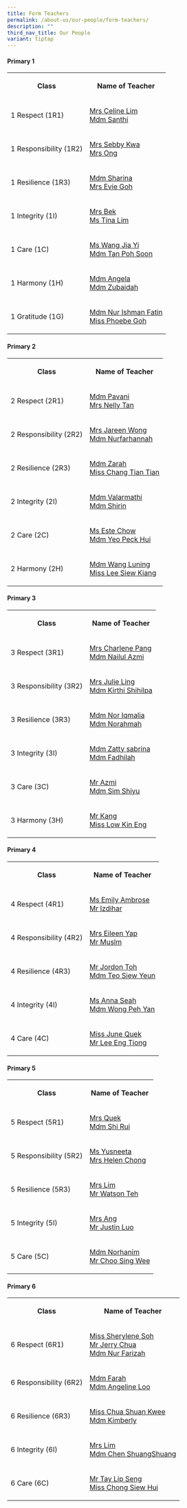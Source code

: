 ```yaml
---
title: Form Teachers
permalink: /about-us/our-people/form-teachers/
description: ""
third_nav_title: Our People
variant: tiptap
---
```

<h4>Primary 1</h4>
<table style="minWidth: 50px">
<colgroup>
<col>
<col>
</colgroup>
<tbody>
<tr>
<th rowspan="1" colspan="1">
<p>Class</p>
</th>
<th rowspan="1" colspan="1">
<p>Name of Teacher</p>
</th>
</tr>
<tr>
<td rowspan="1" colspan="1">
<p>1 Respect (1R1)</p>
</td>
<td rowspan="1" colspan="1">
<p><a href="neo_sie_ling@schools.gov.sg" rel="noopener nofollow" target="_blank">Mrs Celine Lim</a> 
<br><a href="Santhi_Vardeewell@schools.gov.sg" rel="noopener nofollow" target="_blank">Mdm Santhi</a>
</p>
</td>
</tr>
<tr>
<td rowspan="1" colspan="1">
<p>1 Responsibility (1R2)</p>
</td>
<td rowspan="1" colspan="1">
<p><a href="kwa_yan_teng@schools.gov.sg" rel="noopener nofollow" target="_blank">Mrs Sebby Kwa</a> 
<br><a href="pang_cui_ling@schools.gov.sg" rel="noopener nofollow" target="_blank">Mrs Ong</a>
</p>
</td>
</tr>
<tr>
<td rowspan="1" colspan="1">
<p>1 Resilience (1R3)</p>
</td>
<td rowspan="1" colspan="1">
<p><a href="sharina_mohd_tahale@schools.gov.sg" rel="noopener nofollow" target="_blank">Mdm Sharina</a>
<br><a href="evie_quah@schools.gov.sg" rel="noopener nofollow" target="_blank">Mrs Evie Goh</a>
</p>
</td>
</tr>
<tr>
<td rowspan="1" colspan="1">
<p>1 Integrity (1I)</p>
</td>
<td rowspan="1" colspan="1">
<p><a href="tan_xiuling@schools.gov.sg" rel="noopener nofollow" target="_blank">Mrs Bek</a> 
<br><a href="lim_hwee_tin_a@schools.gov.sg" rel="noopener nofollow" target="_blank">Ms Tina Lim</a>
</p>
</td>
</tr>
<tr>
<td rowspan="1" colspan="1">
<p>1 Care (1C)</p>
</td>
<td rowspan="1" colspan="1">
<p><a href="Wang_Jia_Yi@schools.gov.sg" rel="noopener nofollow" target="_blank">Ms Wang Jia Yi</a>
<br><a href="tan_poh_soon@schools.gov.sg" rel="noopener nofollow" target="_blank">Mdm Tan Poh Soon</a>
</p>
</td>
</tr>
<tr>
<td rowspan="1" colspan="1">
<p>1 Harmony (1H)</p>
</td>
<td rowspan="1" colspan="1">
<p><a href="tan_shi_fern@schools.gov.sg" rel="noopener nofollow" target="_blank">Mdm Angela</a> 
<br><a href="zubaidah_othman@schools.gov.sg" rel="noopener nofollow" target="_blank">Mdm Zubaidah</a>
</p>
</td>
</tr>
<tr>
<td rowspan="1" colspan="1">
<p>1 Gratitude (1G)</p>
</td>
<td rowspan="1" colspan="1">
<p><a href="Nur_Ishmah_Fatin_Rahim@schools.gov.sg" rel="noopener nofollow" target="_blank">Mdm Nur Ishman Fatin</a> 
<br><a href="phoebe_goh@schools.gov.sg" rel="noopener nofollow" target="_blank">Miss Phoebe Goh</a>
</p>
</td>
</tr>
</tbody>
</table>
<h4>Primary 2</h4>
<table style="minWidth: 50px">
<colgroup>
<col>
<col>
</colgroup>
<tbody>
<tr>
<th rowspan="1" colspan="1">
<p>Class</p>
</th>
<th rowspan="1" colspan="1">
<p>Name of Teacher</p>
</th>
</tr>
<tr>
<td rowspan="1" colspan="1">
<p>2 Respect (2R1)</p>
</td>
<td rowspan="1" colspan="1">
<p><a href="pavani_krishna_samy@schools.gov.sg" rel="noopener nofollow" target="_blank">Mdm Pavani</a>
<br><a href="teo_siok_eng@schools.gov.sg" rel="noopener nofollow" target="_blank">Mrs Nelly Tan</a>
</p>
</td>
</tr>
<tr>
<td rowspan="1" colspan="1">
<p>2 Responsibility (2R2)</p>
</td>
<td rowspan="1" colspan="1">
<p><a href="ng_kah_leng@schools.gov.sg" rel="noopener nofollow" target="_blank">Mrs Jareen Wong</a>
<br><a href="nurfarhannah_hazmi@schools.gov.sg" rel="noopener nofollow" target="_blank">Mdm Nurfarhannah</a>
</p>
</td>
</tr>
<tr>
<td rowspan="1" colspan="1">
<p>2 Resilience (2R3)</p>
</td>
<td rowspan="1" colspan="1">
<p><a href="zahrah_mohamed_abbas@schools.gov.sg" rel="noopener nofollow" target="_blank">Mdm Zarah</a>
<br><a href="Chang_Tiantian@schools.gov.sg" rel="noopener nofollow" target="_blank">Miss Chang Tian Tian</a>
</p>
</td>
</tr>
<tr>
<td rowspan="1" colspan="1">
<p>2 Integrity (2I)</p>
</td>
<td rowspan="1" colspan="1">
<p><a href="valarmathi_a@schools.gov.sg" rel="noopener nofollow" target="_blank">Mdm Valarmathi</a>
<br><a href="shirin_osman@schools.gov.sg" rel="noopener nofollow" target="_blank">Mdm Shirin</a>
</p>
</td>
</tr>
<tr>
<td rowspan="1" colspan="1">
<p>2 Care (2C)</p>
</td>
<td rowspan="1" colspan="1">
<p><a href="este_chow@schools.gov.sg" rel="noopener nofollow" target="_blank">Ms Este Chow</a> 
<br><a href="yeo_peck_hui@schools.gov.sg" rel="noopener nofollow" target="_blank">Mdm Yeo Peck Hui</a>
</p>
</td>
</tr>
<tr>
<td rowspan="1" colspan="1">
<p>2 Harmony (2H)</p>
</td>
<td rowspan="1" colspan="1">
<p><a href="wang_luning@schools.gov.sg" rel="noopener nofollow" target="_blank">Mdm Wang Luning</a>
<br><a href="lee_siew_kiang@schools.gov.sg" rel="noopener nofollow" target="_blank">Miss Lee Siew Kiang</a>
</p>
</td>
</tr>
</tbody>
</table>
<h4>Primary 3</h4>
<table style="minWidth: 50px">
<colgroup>
<col>
<col>
</colgroup>
<tbody>
<tr>
<th rowspan="1" colspan="1">
<p>Class</p>
</th>
<th rowspan="1" colspan="1">
<p>Name of Teacher</p>
</th>
</tr>
<tr>
<td rowspan="1" colspan="1">
<p>3 Respect (3R1)</p>
</td>
<td rowspan="1" colspan="1">
<p><a href="lee_shu_qi_charlene@schools.gov.sg" rel="noopener nofollow" target="_blank">Mrs Charlene Pang</a>
<br><a href="nailul_azmi_ismail@schools.gov.sg" rel="noopener nofollow" target="_blank">Mdm Nailul Azmi</a>
</p>
</td>
</tr>
<tr>
<td rowspan="1" colspan="1">
<p>3 Responsibility (3R2)</p>
</td>
<td rowspan="1" colspan="1">
<p><a href="julie_wong@schools.gov.sg" rel="noopener nofollow" target="_blank">Mrs Julie Ling</a>
<br><a href="Kirthi_Shihlpa_Pillai@schools.gov.sg" rel="noopener nofollow" target="_blank">Mdm Kirthi Shihilpa</a>
</p>
</td>
</tr>
<tr>
<td rowspan="1" colspan="1">
<p>3 Resilience (3R3)</p>
</td>
<td rowspan="1" colspan="1">
<p><a href="nor_iqmalia_saharudin@schools.gov.sg" rel="noopener nofollow" target="_blank">Mdm Nor Iqmalia</a>
<br><a href="norahmah_haron@schools.gov.sg" rel="noopener nofollow" target="_blank">Mdm Norahmah</a>
</p>
</td>
</tr>
<tr>
<td rowspan="1" colspan="1">
<p>3 Integrity (3I)</p>
</td>
<td rowspan="1" colspan="1">
<p><a href="zatty_sabrina_mohd_razif@schools.gov.sg" rel="noopener nofollow" target="_blank">Mdm Zatty sabrina</a>
<br><a href="Fadhilah_Mohamed_Faiz@schools.gov.sg" rel="noopener nofollow" target="_blank">Mdm Fadhilah</a>
</p>
</td>
</tr>
<tr>
<td rowspan="1" colspan="1">
<p>3 Care (3C)</p>
</td>
<td rowspan="1" colspan="1">
<p><a href="azmi_kasim@schools.gov.sg" rel="noopener nofollow" target="_blank">Mr Azmi</a>
<br><a href="SIM_Shiyu@schools.gov.sg" rel="noopener nofollow" target="_blank">Mdm Sim Shiyu</a>
</p>
</td>
</tr>
<tr>
<td rowspan="1" colspan="1">
<p>3 Harmony (3H)</p>
</td>
<td rowspan="1" colspan="1">
<p><a href="kang_yong_ngee@schools.gov.sg" rel="noopener nofollow" target="_blank">Mr Kang</a> 
<br><a href="low_kin_eng@schools.gov.sg" rel="noopener nofollow" target="_blank">Miss Low Kin Eng</a>
</p>
</td>
</tr>
</tbody>
</table>
<h4>Primary 4</h4>
<table style="minWidth: 50px">
<colgroup>
<col>
<col>
</colgroup>
<tbody>
<tr>
<th rowspan="1" colspan="1">
<p>Class</p>
</th>
<th rowspan="1" colspan="1">
<p>Name of Teacher</p>
</th>
</tr>
<tr>
<td rowspan="1" colspan="1">
<p>4 Respect (4R1)</p>
</td>
<td rowspan="1" colspan="1">
<p><a href="emily_ambrose@schools.gov.sg" rel="noopener nofollow" target="_blank">Ms Emily Ambrose</a>
<br><a href="Muhammad_Izdihar_Othman@schools.gov.sg" rel="noopener nofollow" target="_blank">Mr Izdihar</a>
</p>
</td>
</tr>
<tr>
<td rowspan="1" colspan="1">
<p>4 Responsibility (4R2)</p>
</td>
<td rowspan="1" colspan="1">
<p><a href="soh_chin_ping_eileen@schools.gov.sg" rel="noopener nofollow" target="_blank">Mrs Eileen Yap</a>
<br><a href="muslim_mohamed_amin@schools.gov.sg" rel="noopener nofollow" target="_blank">Mr Muslm</a>
</p>
</td>
</tr>
<tr>
<td rowspan="1" colspan="1">
<p>4 Resilience (4R3)</p>
</td>
<td rowspan="1" colspan="1">
<p><a href="Jordan_Toh_YueXuan@schools.gov.sg" rel="noopener nofollow" target="_blank">Mr Jordon Toh</a>
<br><a href="teo_siew_yeun@schools.gov.sg" rel="noopener nofollow" target="_blank">Mdm Teo Siew Yeun</a>
</p>
</td>
</tr>
<tr>
<td rowspan="1" colspan="1">
<p>4 Integrity (4I)</p>
</td>
<td rowspan="1" colspan="1">
<p><a href="seah_jia_xin_anna@schools.gov.sg" rel="noopener nofollow" target="_blank">Ms Anna Seah</a>
<br><a href="wong_peh_yan@schools.gov.sg" rel="noopener nofollow" target="_blank">Mdm Wong Peh Yan</a>
</p>
</td>
</tr>
<tr>
<td rowspan="1" colspan="1">
<p>4 Care (4C)</p>
</td>
<td rowspan="1" colspan="1">
<p><a href="quek_siew_lan@schools.gov.sg" rel="noopener nofollow" target="_blank">Miss June Quek</a>
<br><a href="lee_eng_tiong@schools.gov.sg" rel="noopener nofollow" target="_blank">Mr Lee Eng Tiong</a>
</p>
</td>
</tr>
</tbody>
</table>
<h4>Primary 5</h4>
<table style="minWidth: 50px">
<colgroup>
<col>
<col>
</colgroup>
<tbody>
<tr>
<th rowspan="1" colspan="1">
<p>Class</p>
</th>
<th rowspan="1" colspan="1">
<p>Name of Teacher</p>
</th>
</tr>
<tr>
<td rowspan="1" colspan="1">
<p>5 Respect (5R1)</p>
</td>
<td rowspan="1" colspan="1">
<p><a href="sham_pui_yue@schools.gov.sg" rel="noopener nofollow" target="_blank">Mrs Quek</a> 
<br><a href="shi_rui@schools.gov.sg" rel="noopener nofollow" target="_blank">Mdm Shi Rui</a>
</p>
</td>
</tr>
<tr>
<td rowspan="1" colspan="1">
<p>5 Responsibility (5R2)</p>
</td>
<td rowspan="1" colspan="1">
<p><a href="yusneeta_md_yusof@schools.gov.sg" rel="noopener nofollow" target="_blank">Ms Yusneeta</a>
<br><a href="helen_low_kwee_fong@schools.gov.sg" rel="noopener nofollow" target="_blank">Mrs Helen Chong</a>
</p>
</td>
</tr>
<tr>
<td rowspan="1" colspan="1">
<p>5 Resilience (5R3)</p>
</td>
<td rowspan="1" colspan="1">
<p><a href="ho_qingxi_natalie@schools.gov.sg" rel="noopener nofollow" target="_blank">Mrs Lim</a>
<br><a href="teh_chiew_hwa_watson@schools.gov.sg" rel="noopener nofollow" target="_blank">Mr Watson Teh</a>
</p>
</td>
</tr>
<tr>
<td rowspan="1" colspan="1">
<p>5 Integrity (5I)</p>
</td>
<td rowspan="1" colspan="1">
<p><a href="seah_sock_luang_adeline@schools.gov.sg" rel="noopener nofollow" target="_blank">Mrs Ang</a>
<br><a href="justin_luo_yanzhong@schools.gov.sg" rel="noopener nofollow" target="_blank">Mr Justin Luo</a>
</p>
</td>
</tr>
<tr>
<td rowspan="1" colspan="1">
<p>5 Care (5C)</p>
</td>
<td rowspan="1" colspan="1">
<p><a href="norhanim_hashim@schools.gov.sg" rel="noopener nofollow" target="_blank">Mdm Norhanim</a>
<br><a href="choo_sing_wee@schools.gov.sg" rel="noopener nofollow" target="_blank">Mr Choo Sing Wee</a>
</p>
</td>
</tr>
</tbody>
</table>
<h4>Primary 6</h4>
<table style="minWidth: 50px">
<colgroup>
<col>
<col>
</colgroup>
<tbody>
<tr>
<th rowspan="1" colspan="1">
<p>Class</p>
</th>
<th rowspan="1" colspan="1">
<p>Name of Teacher</p>
</th>
</tr>
<tr>
<td rowspan="1" colspan="1">
<p>6 Respect (6R1)</p>
</td>
<td rowspan="1" colspan="1">
<p><a href="sherylene_soh_siew_yin@schools.gov.sg" rel="noopener nofollow" target="_blank">Miss Sherylene Soh</a>
<br><a href="chua_chun_wei@schools.gov.sg" rel="noopener nofollow" target="_blank">Mr Jerry Chua</a>
<br><a href="nur_farizah_roslan@schools.gov.sg" rel="noopener nofollow" target="_blank">Mdm Nur Farizah</a>
</p>
</td>
</tr>
<tr>
<td rowspan="1" colspan="1">
<p>6 Responsibility (6R2)</p>
</td>
<td rowspan="1" colspan="1">
<p><a href="farah_abdul_rashid@schools.gov.sg" rel="noopener nofollow" target="_blank">Mdm Farah</a> 
<br><a href="loo_nga_hoonangeline@schools.gov.sg" rel="noopener nofollow" target="_blank">Mdm Angeline Loo</a>
</p>
</td>
</tr>
<tr>
<td rowspan="1" colspan="1">
<p>6 Resilience (6R3)</p>
</td>
<td rowspan="1" colspan="1">
<p><a href="chua_shuan_kwee@schools.gov.sg" rel="noopener nofollow" target="_blank">Miss Chua Shuan Kwee</a> 
<br><a href="kimberly_jean_aeria@schools.gov.sg" rel="noopener nofollow" target="_blank">Mdm Kimberly</a>
</p>
</td>
</tr>
<tr>
<td rowspan="1" colspan="1">
<p>6 Integrity (6I)</p>
</td>
<td rowspan="1" colspan="1">
<p><a href="quek_shi_rui@schools.gov.sg" rel="noopener nofollow" target="_blank">Mrs Lim</a> 
<br><a href="chen_shuangshuang@schools.gov.sg" rel="noopener nofollow" target="_blank">Mdm Chen ShuangShuang</a>
</p>
</td>
</tr>
<tr>
<td rowspan="1" colspan="1">
<p>6 Care (6C)</p>
</td>
<td rowspan="1" colspan="1">
<p><a href="tay_lip_seng@schools.gov.sg" rel="noopener nofollow" target="_blank">Mr Tay Lip Seng</a>
<br><a href="chong_siew_hui@schools.gov.sg" rel="noopener nofollow" target="_blank">Miss Chong Siew Hui</a>
</p>
</td>
</tr>
</tbody>
</table>
<p></p>